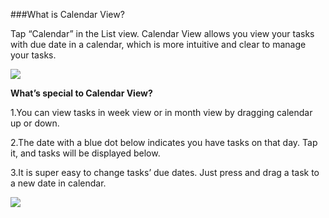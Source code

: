 ###What is Calendar View?

Tap “Calendar” in the List view. Calendar View allows you view your tasks with due date in a calendar, which is more intuitive and clear to manage your tasks. 

![](../images/andcalendarview1.png)

**What’s special to Calendar View?**

1.You can view tasks in week view or in month view by dragging calendar up or down. 

2.The date with a blue dot below indicates you have tasks on that day. Tap it, and tasks will be displayed below.

3.It is super easy to change tasks’ due dates. Just press and drag a task to a new date in calendar. 

![](../images/andcalendadrag.png)